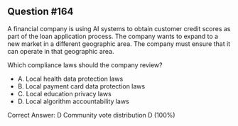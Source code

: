 ## Question #164

A financial company is using AI systems to obtain customer credit scores as part of the loan application process. The company wants to expand to a new market in a different geographic area. The company must ensure that it can operate in that geographic area.

Which compliance laws should the company review?

- A. Local health data protection laws
- B. Local payment card data protection laws
- C. Local education privacy laws
- D. Local algorithm accountability laws 

Correct Answer: 
D Community vote distribution D (100%)